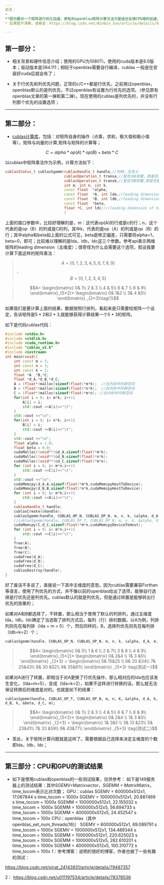 ```yaml
---
前言：
-
**因为要对一个矩阵进行优化加速，原有的openblas矩阵计算方法只是适合在做CPU端的加速，如果在线上有了GPU，这就使得使用GPU加速成为可能，并且也许会获得比较不错的性能结果。所以进行了尝试，进行矩阵的加速运算。**
* 如果图不清晰，请移至：https://blog.csdn.net/Binbin_Sun/article/details/80977237

---
```

第一部分：
-
* 相关背景和硬件信息介绍；使用的GPU为1080Ti，使用的cuda版本是8.0版本；驱动版本是384.111；相较于openblas需要自行编译，cublas 一般是在安装好cuda后就会有了；

* 关于行优先和列优先问题，正常的c/C++都是行优先，之前用过openblas，openblas默认的是列优先，不过openblas有设置为行优先的选项。（参见原有openblas文章的第一弹和第二弹）。现在使用的cublas是列优先的，并没有行列那个优先的设置选项；

---
第二部分：
-
* [cublas计算库](https://docs.nvidia.com/cuda/cublas/index.html)，包括：对矩阵自身的操作（点乘，求和，极大值和极小值等），矩阵与向量的计算,矩阵与矩阵的计算等；
```math
C = alpha * op(A) * op(B) +beta*C
```
以cublas中矩阵乘法作为示例，计算方法如下：

```c++
cublasStatus_t cublasSgemm(cublasHandle_t handle,//句柄，无含义
                           cublasOperation_t transa,//是否对A转置，即是否更换优先方式行/列
                           cublasOperation_t transb,//是否对B转置,即是否更换优先方式行/列
                           int m, int n, int k,
                           const float  *alpha,
                           const float  *A, int lda,//leading dimension of two-dimensional array used to store the matrix A.
                           const float  *B, int ldb,//leading dimension of two-dimensional array used to store the matrix B.
                           const float  *beta,
                           float *C, int ldc////leading dimension of two-dimensional array used to store the matrix C.
                           )
```
上面的接口参数中，比较好理解的是，m：这代表op(A)的行或是c的行；n，这个代表的是op（B）的列或是C的列，其中k，代表的是op（A）的列或是op（B）的行；其中alpha和beta如上面的公式可见，beta是修正偏差，只需要将alpha=1，beta=0，即可；比较难以理解的是lda，ldb，ldc这三个参数。参考api表示两维矩阵的leading dimension（主维度）；很奇怪为什么会需要这个选项，假设我要计算下面这样的矩阵乘法：
>$$A = [0,1,2,3,4,5,6,7,8,9]$$, $$B = [0,1,2,3,4,5]$$

>$$A= \begin{bmatrix}
   0& 1\\
    2 & 3 \\
   4 & 5\\
   6 & 7 \\
    8 & 9\\
  \end{bmatrix}_{5*2}*
  \begin{bmatrix}
    0& 1&2 \\
    3& 4 &5\\
      \end{bmatrix} _{2*3}\tag{1}$$

如果我们是要计算上面的结果，数据按照行排列，看起来是只需要给矩阵一个设定，告诉矩阵是$5*2$和$2*3$,就能够获得计算结果一个$5*3$的矩阵。


如下是代码cublas代码：
```c++
#include <stdio.h>
#include <stdlib.h>
#include <cuda_runtime.h>
#include "cublas_v2.h"
#include <iostream>
int main(void){
    int const m = 5;
    int const n = 3;
    int const k = 2;
    float *A ,*B,*C;
    float *d_A,*d_B,*d_C;
    A = (float*)malloc(sizeof(float)*m*k);  //在内存中开辟空间
    B = (float*)malloc(sizeof(float)*n*k);  //在内存中开辟空间
    C = (float*)malloc(sizeof(float)*m*n); //在内存中开辟空间
    for(int i = 0; i< m*k; i++){
        A[i] = i;
        std::cout <<A[i]<<"\t";
    }
    std::cout <<"\n";
    for(int i = 0; i< n*k; i++){
        B[i] = i;
        std::cout <<B[i]<<"\t";
    }
    std::cout <<"\n";
    float alpha = 1.0;
    float beta = 0.0;
    cudaMalloc((void**)&d_A,sizeof(float)*m*k);
    cudaMalloc((void**)&d_B,sizeof(float)*n*k);
    cudaMalloc((void**)&d_C,sizeof(float)*m*n);
    for (int i = 0; i< m*n;i++){
        std::cout <<C[i]<<"\t";
    }
    std::cout <<"\n";
    cudaMemcpy(d_A,A,sizeof(float)*m*k,cudaMemcpyHostToDevice);
    cudaMemcpy(d_B,B,sizeof(float)*n*k,cudaMemcpyHostToDevice);
    for (int i = 0; i< m*k;i++){
        std::cout <<A[i]<<"\t";
    }
    cublasHandle_t handle;
    cublasCreate(&handle);
    cublasSgemm(handle, CUBLAS_OP_N, CUBLAS_OP_N, m, n, k, &alpha, d_A, m, d_B, k, &beta, d_C, m);//<测试一>
    //cublasSgemm(handle, CUBLAS_OP_T, CUBLAS_OP_N, m, n, k, &alpha, d_A, k, d_B, k, &beta, d_C, m);//<测试二>
    cudaMemcpy(C,d_C,sizeof(float)*m*n,cudaMemcpyDeviceToHost);
    for (int i = 0; i< m*n;i++){
        std::cout <<C[i]<<"\t";
    }
    free(A);
    free(B);
    free(C);
    cudaFree(d_A);
    cudaFree(d_B);
    cudaFree(d_C);
    cublasDestroy(handle);
}
```

好了废话不多说了，直接说一下其中主维度的意思。因为cublas需要兼容Forthan等语言，使用了列优先的方式，并不像以前的openblas给出了选项，能够自行选择是行优先还是列优先。cublas默认的就是列优先，但是通过转置是能够转出行优先的效果的；


如果对A和B都选择了，不转置，那么相当于使用了默认的列排列，通过主维度lda，ldb，ldc确定了当选取了排列方式后，每列（行）排的数据。以A为例，列排列则先在每列排（lda = m = 5）个，然后同样的，B，选择列优先则先在每列排（ldb=k=2）个；
```c++
cublasSgemm(handle, CUBLAS_OP_N, CUBLAS_OP_N, m, n, k, &alpha, d_A, m, d_B, k, &beta, d_C, m);
```

>$$A= \begin{bmatrix}
   0& 5\\
    1 & 6 \\
   2 & 7\\
   3 & 8 \\
    4 & 9\\
  \end{bmatrix}_{5*2}*
  \begin{bmatrix}
    0& 2&4 \\
    1& 3 &5\\
      \end{bmatrix} _{2*3}  
      =  \begin{bmatrix}
    5& 15&25 \\
    6& 20 &34\\
    7& 25&43\\
    8& 30 &52\\
    9& 35&61\\
      \end{bmatrix} _{5*3}  
\tag{测试一}$$

如果对A进行了转置，即相当于对A更换了行优先操作，那么相对应的lda也应该发生变化，（lda=m=5），变成（lda=k=2），如果不这样进行转换的话，那么就无法保证转换后的维度是对的。也就是如下的结果：
```
cublasSgemm(handle, CUBLAS_OP_T, CUBLAS_OP_N, m, n, K, &alpha, d_A, k, d_B, k, &beta, d_C, m);
```
>$$A= \begin{bmatrix}
   0& 1\\
    2 & 3 \\
   4 & 5\\
   6 & 7 \\
    8 & 9\\
  \end{bmatrix}_{5*2}*
  \begin{bmatrix}
    0& 2&4 \\
    1& 3 &5\\
      \end{bmatrix} _{2*3}  
      =  \begin{bmatrix}
    1& 3&5 \\
    3& 13 &23\\
    5& 23&41\\
    7& 33 &59\\
    9& 43&77\\
      \end{bmatrix} _{5*3}  
\tag{测试二}$$

* 至此，关于矩阵计算问题就是这样了。需要根据自己选择来决定主维度的个数即lda，ldb，ldc；

---
第三部分：CPU和GPU的测试结果
-
* 如下是使用cublas和openblas的一些测试结果，仅供参考：
如下是149服务器上的测试结果：其中SGEMV=Matrix*vector，SGEMM = Matrix*Matrix，time_tocom表示比对次数；
GPU：cublas
SGEMV = 600000x512x1,         17.067844 s          time_tocom = 1000x
SGEMV = 1000000x512x1,         20.887469 s          time_tocom = 1000x
SGEMM = 1000000x512x1,         22.155032 s          time_tocom = 1000x
SGEMM = 1000000x512x5,         56.694733 s          time_tocom = 1000x
SGEMM = 4000000x512x5,         24.452547 s          time_tocom = 100x
CPU：openblas（其中openblas_set_num_threads(16)）
SGEMV = 600000x512x1,         69.089791 s          time_tocom = 1000x
SGEMV = 1000000x512x1,         134.489344 s          time_tocom = 1000x
SGEMM = 1000000x512x1,         220.625023 s          time_tocom = 1000x
SGEMM = 1000000x512x5,         282.610201 s          time_tocom = 1000x
SGEMM = 4000000x512x5,         100.310772 s          time_tocom = 100x
1：参考博客：说明的很好的博客，作者也做了一些有趣的测试：

https://blog.csdn.net/sinat_24143931/article/details/79487357

2： https://blog.csdn.net/u011197534/article/details/78378536